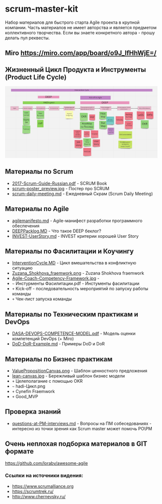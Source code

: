 # scrum-master-kit

Набор материалов для быстрого старта Agile проекта в крупной компании. 
Часть материалов не имеет авторства и является предметом коллективного творчества.
Если вы знаете конкретного автора - прошу делать пул реквесты.

## Miro https://miro.com/app/board/o9J_lfHhWjE=/

## Жизненный Цикл Продукта и Инструменты (Product Life Cycle)
![ProductLifeCycleAddTools](ProductLifeCycleAddTools.jpg)


## Материалы по Scrum 
 * [2017-Scrum-Guide-Russian.pdf](2017-Scrum-Guide-Russian.pdf) - SCRUM Book
 * [scrum-poster_preview.jpg](scrum-poster_preview.jpg)  - Поcтер про SCRUM
 * [scrum-daily-meeting.md](scrum-daily-meeting.md) - Ежедневный Скрам (Scrum Daily Meeting)
 

## Материалы по Agile
* [agilemanifesto.md](agilemanifesto.md) - Agile-манифест разработки программного обеспечения
* [DEEPPacklog.MD](DEEPPacklog.MD) - Что такое DEEP беклог?
* [INVEST-UserStory.md](INVEST-UserStory.md) - INVEST критерии хорошей User Story


## Материалы по Фасилитации и Коучингу 
 * [InterventionCycle.MD](InterventionCycle.MD) - Цикл вмешательства в конфликтную ситуацию
 * [Zuzana_Shokhova_fraemwork.png](Zuzana_Shokhova_fraemwork.png) - Zuzana Shokhova fraemwork 
 * [Agile-Coach-Competency-Framework.jpg](Agile-Coach-Competency-Framework.jpg) - 
 * `~` Инстурменты Фасилитации.pdf - Инстументы фасилитации
 * `+` Kick-off - последовательность мероприятий по запуску работы команды
 * `+` Чек-лист запуска команды


## Материалы по Техническим практикам и DevOps
 * [DASA-DEVOPS-COMPETENCE-MODEL.pdf](DASA-DEVOPS-COMPETENCE-MODEL.pdf) - Модель оценки компетенций DevOps (+ Miro)
 * [DoD-DoR-Example.md](DoD-DoR-Example.md) - Примеры DoD и DoR


## Материалы по Бизнес практикам 
 * [ValuePropositionCanvas.png](ValuePropositionCanvas.png) - Шаблон ценностного предложения
 * [lean-canvas.jpg](lean-canvas.jpg) - Бережливый шаблон бизнес модели
 * `+` Целеполагание с помощью OKR
 * `~` hadi-Цикл.png
 * `+` Cynefin Fraemwork
 * `+` Good_MVP

## Проверка знаний 
 * [questions-at-PM-interviews.md](questions-at-PM-interviews.md) - Вопросы на ПМ собеседованиях - интересно из точки зрения как Scrum master может помочь PO\PM


## Очень неплохая подборка материалов в GIT формате
https://github.com/lorabv/awesome-agile



### Ссылки на источники видения:
 * https://www.scrumalliance.org
 * https://scrumtrek.ru/
 * http://www.chernevsky.ru/
